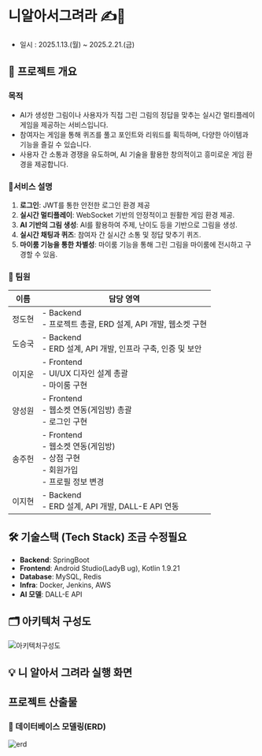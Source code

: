 # 니알아서그려라 ✍️🎨
- 일시 : 2025.1.13.(월)  ~ 2025.2.21.(금)
## 📝 프로젝트 개요

### **목적**

- AI가 생성한 그림이나 사용자가 직접 그린 그림의 정답을 맞추는 실시간 멀티플레이 게임을 제공하는 서비스입니다. 
- 참여자는 게임을 통해 퀴즈를 풀고 포인트와 리워드를 획득하며, 다양한 아이템과 기능을 즐길 수 있습니다. 
- 사용자 간 소통과 경쟁을 유도하며, AI 기술을 활용한 창의적이고 흥미로운 게임 환경을 제공합니다.


### 📱서비스 설명
1. **로그인**: JWT를 통한 안전한 로그인 환경 제공
2. **실시간 멀티플레이**: WebSocket 기반의 안정적이고 원활한 게임 환경 제공.
3. **AI 기반의 그림 생성**:
AI를 활용하여 주제, 난이도 등을 기반으로 그림을 생성.
4. **실시간 채팅과 퀴즈**: 참여자 간 실시간 소통 및 정답 맞추기 퀴즈.
5. **마이룸 기능을 통한 차별성**:
마이룸 기능을 통해 그린 그림을 마이룸에 전시하고 구경할 수 있음.




### 🤝 팀원

| 이름        | 담당 영역                                                  |     
| ----------- | ------------------------------------------------------------ |
| 정도현     | - Backend<br />- 프로젝트 총괄, ERD 설계, API 개발, 웹소켓 구현 | 
| 도승국     | - Backend<br />- ERD 설계, API 개발, 인프라 구축, 인증 및 보안 | 
| 이지운     | - Frontend<br />- UI/UX 디자인 설계 총괄<br />- 마이룸 구현  | 
| 양성원     | - Frontend<br />- 웹소켓 연동(게임방) 총괄<br />- 로그인 구현 | 
| 송주헌     | - Frontend<br />- 웹소켓 연동(게임방)<br />- 상점 구현<br />- 회원가입<br />- 프로필 정보 변경  | 
| 이지현     | - Backend<br />- ERD 설계, API 개발, DALL-E API 연동 | 




## 🛠 기술스택 (Tech Stack) 조금 수정필요
- **Backend**: SpringBoot 
- **Frontend**: Android Studio(LadyB ug), Kotlin 1.9.21
- **Database**: MySQL, Redis
- **Infra**: Docker, Jenkins, AWS
- **AI 모델**: DALL-E API

## 🗂️ 아키텍처 구성도

![아키텍처구성도](/uploads/8391eb9804a1ff07997125d6b8a3c6b1/아키텍처구성도.png)


## 💡 니 알아서 그려라 실행 화면


##  프로젝트 산출물

### 💾 데이터베이스 모델링(ERD)

![erd](/uploads/ce7fb96ff3e0c74f8b2cc1d78905c15d/erd.png)



 


